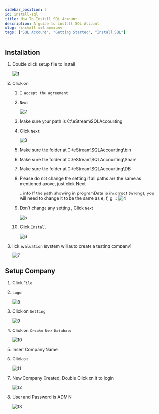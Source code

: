 ```yaml
---
sidebar_position: 6
id: install-sql
title: How To Install SQL Account
description: A guide to install SQL Account
slug: /install-sql-account
tags: ["SQL Account", "Getting Started", "Install SQL"]
---
```


## Installation

1. Double click setup file to install

   ![1](/img/getting-started/install-sql/1.png)

2. Click on

   1. `I accept the agreement`

   2. `Next`

        ![2](/img/getting-started/install-sql/2.png)

   3. Make sure your path is C:\eStream\SQLAccounting

   4. Click `Next`

        ![3](/img/getting-started/install-sql/3.png)

   5. Make sure the folder at C:\eStream\SQLAccounting\bin

   6. Make sure the folder at C:\eStream\SQLAccounting\Share

   7. Make sure the folder at C:\eStream\SQLAccounting\DB

   8. Please do not change the setting if all paths are the same as mentioned above, just click Next

        :::info
        If the path showing in programData is incorrect (wrong), you will need to change it to be the same as e, f, g
        :::
        ![4](/img/getting-started/install-sql/4.png)

   9. Don’t change any setting , Click `Next`

        ![5](/img/getting-started/install-sql/5.png)

   10. Click `Install`

        ![6](/img/getting-started/install-sql/6.png)

3. lick `evaluation` (system will auto create a testing company)

   ![7](/img/getting-started/install-sql/7.png)

## Setup Company

1. Click `File`

2. `Logon`

    ![8](/img/getting-started/install-sql/8.png)

3. Click on `Setting`

    ![9](/img/getting-started/install-sql/9.png)

4. Click on `Create New Database`

    ![10](/img/getting-started/install-sql/10.png)

5. Insert Company Name

6. Click `OK`

   ![11](/img/getting-started/install-sql/11.png)

7. New Company Created, Double Click on it to login

   ![12](/img/getting-started/install-sql/12.png)

8. User and Password is ADMIN

   ![13](/img/getting-started/install-sql/13.png)
